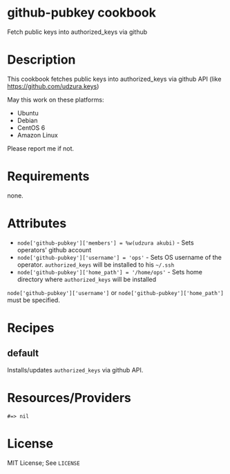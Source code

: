 github-pubkey cookbook
=============

Fetch public keys into authorized_keys via github

Description
===========

This cookbook fetches public keys into authorized_keys via github API (like https://github.com/udzura.keys)

May this work on these platforms:

* Ubuntu
* Debian
* CentOS 6
* Amazon Linux

Please report me if not.

Requirements
============

none.

Attributes
==========

* `node['github-pubkey']['members'] = %w(udzura akubi)` - Sets operators' github account
* `node['github-pubkey']['username'] = 'ops'` - Sets OS username of the operator. `authorized_keys` will be installed to his `~/.ssh`
* `node['github-pubkey']['home_path'] = '/home/ops'` - Sets home directory where `authorized_keys` will be installed

`node['github-pubkey']['username']` or `node['github-pubkey']['home_path']` must be specified.

Recipes
=======

default
-------

Installs/updates `authorized_keys` via github API.

Resources/Providers
===================

`#=> nil`

License
=======

MIT License; See `LICENSE`

